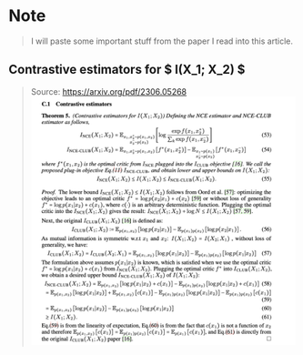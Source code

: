 # Note

> I will paste some important stuff from the paper I read into this article.

## Contrastive estimators for $ I(X_1; X_2) $
> Source: https://arxiv.org/pdf/2306.05268
![Contrastive estimators.png](https://raw.githubusercontent.com/Heracle5/cloudflare-worker-blog/master/posts/Contrastive_Learning_Estimator.png)




